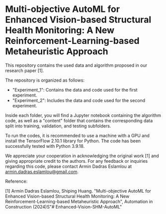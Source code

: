 # Multi-objective AutoML for Enhanced Vision-based Structural Health Monitoring: A New Reinforcement-Learning-based Metaheuristic Approach

This repository contains the used data and algorithm proposed in our research paper [1].

The repository is organized as follows:

- "Experiment_1": Contains the data and code used for the first experiment.
- "Experiment_2": Includes the data and code used for the second experiment.

Inside each folder, you will find a Jupyter notebook containing the algorithm code, as well as a "content" folder that contains the corresponding data split into training, validation, and testing subfolders.

To run the codes, it is recommended to use a machine with a GPU and install the TensorFlow 2.10.1 library for Python. The code has been successfully tested with Python 3.9.18. 

We appreciate your cooperation in acknowledging the original work [1] and giving appropriate credit to the authors.
For any feedback or inquiries regarding this code, please contact Armin Dadras Eslamlou at armin.dadras.eslamlou@gmail.com.

Reference:

[1] Armin Dadras Eslamlou, Shiping Huang. "Multi-objective AutoML for Enhanced Vision-based Structural Health Monitoring: A New Reinforcement-Learning-based Metaheuristic Approach", Automation in Construction (2024)S"# Enhanced-Vision-SHM-AutoML" 
